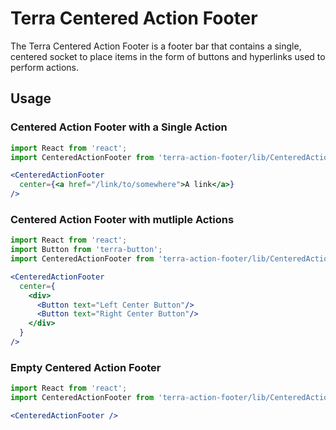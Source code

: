 # Terra Centered Action Footer

The Terra Centered Action Footer is a footer bar that contains a single, centered socket to place items in the form of buttons and hyperlinks used to perform actions.

## Usage

### Centered Action Footer with a Single Action
```jsx
import React from 'react';
import CenteredActionFooter from 'terra-action-footer/lib/CenteredActionFooter';

<CenteredActionFooter
  center={<a href="/link/to/somewhere">A link</a>}
/>
```

### Centered Action Footer with mutliple Actions
```jsx
import React from 'react';
import Button from 'terra-button';
import CenteredActionFooter from 'terra-action-footer/lib/CenteredActionFooter';

<CenteredActionFooter
  center={
    <div>
      <Button text="Left Center Button"/>
      <Button text="Right Center Button"/>
    </div>
  }
/>
```

### Empty Centered Action Footer
```jsx
import React from 'react';
import CenteredActionFooter from 'terra-action-footer/lib/CenteredActionFooter';

<CenteredActionFooter />
```
